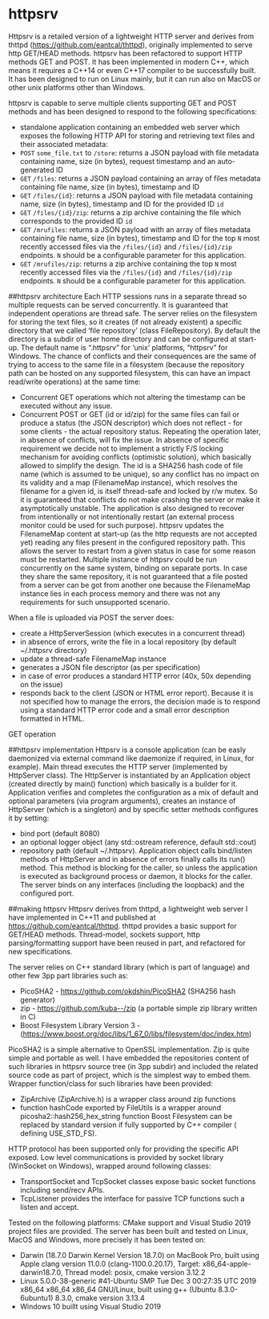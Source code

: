 # httpsrv
Httpsrv is a retailed version of a lightweight HTTP server and derives from thttpd (https://github.com/eantcal/thttpd), originally implemented to serve http GET/HEAD methods. httpsrv has been refactored to support HTTP methods GET and POST.
It has been implemented in modern C++, which means it requires a C++14 or even C++17 compiler to be successfully built.
It has been designed to run on Linux mainly, but it can run also on MacOS or other unix platforms other than Windows. 

httpsrv is capable to serve multiple clients supporting GET and POST methods and has been designed to respond to the following specifications:
- standalone application containing an embedded web server which exposes the following HTTP API for storing and retrieving text files and their associated metadata:
- `POST` `some_file.txt` to `/store`: returns a JSON payload with file metadata containing name, size (in bytes), request timestamp and an auto-generated ID
- `GET` `/files`: returns a JSON payload containing an array of files metadata containing file name, size (in bytes), timestamp and ID
- `GET` `/files/{id}`: returns a JSON payload with file metadata containing name, size (in bytes), timestamp and ID for the provided ID `id`
- `GET` `/files/{id}/zip`: returns a zip archive containing the file which corresponds to the provided ID `id`
- `GET` `/mrufiles`: returns a JSON payload with an array of files metadata containing file name, size (in bytes), timestamp and ID for the top `N` most recently accessed files via the `/files/{id}` and `/files/{id}/zip` endpoints. `N` should be a configurable parameter for this application.
- `GET` `/mrufiles/zip`: returns a zip archive containing the top `N` most recently accessed files via the `/files/{id}` and `/files/{id}/zip` endpoints. `N` should be a configurable parameter for this application.

##httpsrv architecture
Each HTTP sessions runs in a separate thread so multiple requests can be served concurrently. It is guaranteed that independent operations are thread safe. 
The server relies on the filesystem for storing the text files, so it creates (if not already existent) a specific directory that we called ‘file repository’ (class FileRepository). By default the directory is a subdir of user home directory and can be configured at start-up. The default name is “.httpsrv” for ‘unix’ platforms, “httpsrv” for Windows. 
The chance of conflicts and their consequences are the same of trying to access to the same file in a filesystem (because the repository path can be hosted on any supported filesystem, this can have an impact read/write operations) at the same time:
- Concurrent GET operations which not altering the timestamp can be executed without any issue.
- Concurrent POST or GET (id or id/zip) for the same files can fail or produce a status (the JSON descriptor) which does not reflect - for some clients - the actual repository status. Repeating the operation later, in absence of conflicts, will fix the issue.
In absence of specific requirement we decide not to implement a strictly F/S locking mechanism for avoiding conflicts (optimistic solution), which basically allowed to simplify the design.
The id is a SHA256 hash code of file name (which is assumed to be unique), so any conflict has no impact on its validity and a map (FilenameMap instance), which resolves the filename for a given id, is itself thread-safe and locked by r/w mutex. So it is guaranteed that conflicts do not make crashing the server or make it asymptotically unstable.
The application is also designed to recover from intentionally or not intentionally restart (an external process monitor could be used for such purpose).
httpsrv updates the FilenameMap content at start-up (as the http requests are not accepted yet) reading any files present in the configured repository path. This allows the server to restart from a given status in case for some reason must be restarted. 
Multiple instance of httpsrv could be run concurrently on the same system, binding on separate ports. In case they share the same repository, it is not guaranteed that a file posted from a server can be got from another one because the FilenameMap instance lies in each process memory and there was not any requirements for such unsupported scenario.

When a file is uploaded via POST the server does:
- create a HttpServerSession (which executes in a concurrent thread)
- in absence of errors, write the file in a local repository (by default ~/.httpsrv directory)
- update a thread-safe FilenameMap instance
- generates a JSON file descriptor (as per specification)
- in case of error produces a standard HTTP error (40x, 50x depending on the issue)
- responds back to the client (JSON or HTML error report). Because it is not specified how to manage the errors, the decision made is to respond using a standard HTTP error code and a small error description formatted in HTML.

GET operation 


##httpsrv implementation
Httpsrv is a console application (can be easly daemonized via external command like daemonize if required, in Linux, for example). Main thread executes the HTTP server (implemented by HttpServer class).
The HttpServer is instantiated by an Application object (created directly by main() function) which basically is a builder for it. Application verifies and completes the configuration as a mix of default and optional parameters (via program arguments), creates an instance of HttpServer (which is a singleton) and by specific setter methods configures it by setting:
- bind port (default 8080)
- an optional logger object (any std::ostream reference, default std::cout)
- repository path (default ~/.httpsrv).
Application object calls bind/listen methods of HttpServer and in absence of errors finally calls its run() method. This method is blocking for the caller, so unless the application is executed as background process or daemon, it blocks for the caller.
The server binds on any interfaces (including the loopback) and the configured port.


##making httpsrv
Httpsrv derives from thttpd, a lightweight web server I have implemented in C++11 and published at https://github.com/eantcal/thttpd. thttpd provides a basic support for GET/HEAD methods. Thread-model, sockets support, http parsing/formatting support have been reused in part, and refactored for new specifications.

The server relies on C++ standard library (which is part of language) and other few 3pp part libraries such as:
- PicoSHA2 - https://github.com/okdshin/PicoSHA2 (SHA256 hash generator)
- zip - https://github.com/kuba--/zip (a portable simple zip library written in C)
- Boost Filesystem Library Version 3 - (https://www.boost.org/doc/libs/1_67_0/libs/filesystem/doc/index.htm)

PicoSHA2 is a simple alternative to OpenSSL implementation.
Zip is quite simple and portable as well. 
I have embedded the repositories content of such libraries in httpsrv source tree (in 3pp subdir) and included the related source code as part of project, which is the simplest  way to embed them.
Wrapper function/class for such libraries have been provided:
- ZipArchive (ZipArchive.h) is a wrapper class around zip functions
- function hashCode exported by FileUtils is a wrapper around picosha2::hash256_hex_string function
Boost Filesystem can be replaced by standard version if fully supported by C++ compiler ( defining USE_STD_FS).

HTTP protocol has been supported only for providing the specific API exposed.
Low level communications is provided by socket library (WinSocket on Windows), wrapped around following classes:
- TransportSocket and TcpSocket classes expose basic socket functions including send/recv APIs.
- TcpListener provides the interface for passive TCP functions such a listen and accept.
 

Tested on the following platforms:
CMake support and Visual Studio 2019 project files are provided.
The server has been built and tested on Linux, MacOS and Windows, more precisely it has been tested on:
- Darwin (18.7.0 Darwin Kernel Version 18.7.0) on MacBook Pro, built using Apple clang version 11.0.0 (clang-1100.0.20.17), Target: x86_64-apple-darwin18.7.0, Thread model: posix, cmake version 3.12.2
- Linux 5.0.0-38-generic #41-Ubuntu SMP Tue Dec 3 00:27:35 UTC 2019 x86_64 x86_64 x86_64 GNU/Linux, built using g++ (Ubuntu 8.3.0-6ubuntu1) 8.3.0, cmake version 3.13.4
- Windows 10 buillt using Visual Studio 2019
